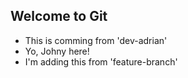 ## Welcome to Git

- This is comming from 'dev-adrian'
- Yo, Johny here!
- I'm adding this from 'feature-branch'
